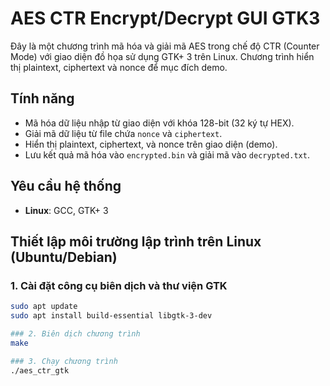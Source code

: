 # AES CTR Encrypt/Decrypt GUI GTK3 

Đây là một chương trình mã hóa và giải mã AES trong chế độ CTR (Counter Mode) với giao diện đồ họa sử dụng GTK+ 3 trên Linux. Chương trình hiển thị plaintext, ciphertext và nonce để mục đích demo.

## Tính năng
- Mã hóa dữ liệu nhập từ giao diện với khóa 128-bit (32 ký tự HEX).
- Giải mã dữ liệu từ file chứa `nonce` và `ciphertext`.
- Hiển thị plaintext, ciphertext, và nonce trên giao diện (demo).
- Lưu kết quả mã hóa vào `encrypted.bin` và giải mã vào `decrypted.txt`.

## Yêu cầu hệ thống
- **Linux**: GCC, GTK+ 3

## Thiết lập môi trường lập trình trên Linux (Ubuntu/Debian)

### 1. Cài đặt công cụ biên dịch và thư viện GTK
```bash
sudo apt update
sudo apt install build-essential libgtk-3-dev

### 2. Biên dịch chương trình 
make

### 3. Chạy chương trình 
./aes_ctr_gtk


